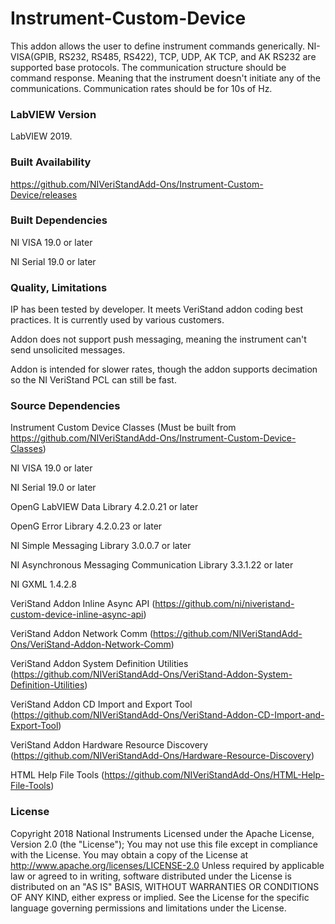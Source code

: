Instrument-Custom-Device
========================

This addon allows the user to define instrument commands generically.  NI-VISA(GPIB, RS232, RS485, RS422), TCP, UDP, AK TCP, and AK RS232 are supported base protocols. The communication structure should be command response.  Meaning that the instrument doesn't initiate any of the communications.  Communication rates should be for 10s of Hz.

### LabVIEW Version ###

LabVIEW 2019.

### Built Availability ###

https://github.com/NIVeriStandAdd-Ons/Instrument-Custom-Device/releases 

### Built Dependencies ###

NI VISA 19.0 or later

NI Serial 19.0 or later

### Quality, Limitations ###

IP has been tested by developer. It meets VeriStand addon coding best practices. It is currently used by various customers.

Addon does not support push messaging, meaning the instrument can't send unsolicited messages.

Addon is intended for slower rates, though the addon supports decimation so the NI VeriStand PCL can still be fast.

### Source Dependencies ###

Instrument Custom Device Classes (Must be built from https://github.com/NIVeriStandAdd-Ons/Instrument-Custom-Device-Classes)

NI VISA 19.0 or later

NI Serial 19.0 or later

OpenG LabVIEW Data Library 4.2.0.21 or later

OpenG Error Library 4.2.0.23 or later

NI Simple Messaging Library 3.0.0.7 or later

NI Asynchronous Messaging Communication Library 3.3.1.22 or later

NI GXML 1.4.2.8

VeriStand Addon Inline Async API (https://github.com/ni/niveristand-custom-device-inline-async-api)

VeriStand Addon Network Comm (https://github.com/NIVeriStandAdd-Ons/VeriStand-Addon-Network-Comm)

VeriStand Addon System Definition Utilities (https://github.com/NIVeriStandAdd-Ons/VeriStand-Addon-System-Definition-Utilities)

VeriStand Addon CD Import and Export Tool (https://github.com/NIVeriStandAdd-Ons/VeriStand-Addon-CD-Import-and-Export-Tool)

VeriStand Addon Hardware Resource Discovery (https://github.com/NIVeriStandAdd-Ons/Hardware-Resource-Discovery)

HTML Help File Tools (https://github.com/NIVeriStandAdd-Ons/HTML-Help-File-Tools)

### License ###
Copyright 2018 National Instruments
Licensed under the Apache License, Version 2.0 (the "License"); You may not use this file except in compliance with the License.
You may obtain a copy of the License at http://www.apache.org/licenses/LICENSE-2.0
Unless required by applicable law or agreed to in writing, software distributed under the License is distributed on an "AS IS" BASIS, WITHOUT WARRANTIES OR CONDITIONS OF ANY KIND, either express or implied.
See the License for the specific language governing permissions and limitations under the License.
